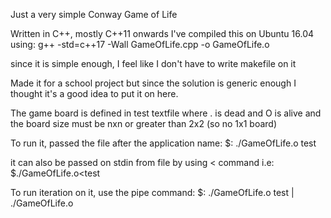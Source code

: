 Just a very simple Conway Game of Life

Written in C++, mostly C++11 onwards
I've compiled this on Ubuntu 16.04 using:
g++ -std=c++17 -Wall GameOfLife.cpp -o GameOfLife.o

since it is simple enough, I feel like I don't have
to write makefile on it

Made it for a school project but
since the solution is generic enough I thought 
it's a good idea to put it on here.

The game board is defined in test textfile
where . is dead and O is alive and the board size must
be nxn or greater than 2x2 (so no 1x1 board)

To run it, passed the file after the application name:
$: ./GameOfLife.o test

it can also be passed on stdin from file by
using < command
i.e: $./GameOfLife.o<test

To run iteration on it, use the pipe command:
$: ./GameOfLife.o test | ./GameOfLife.o
